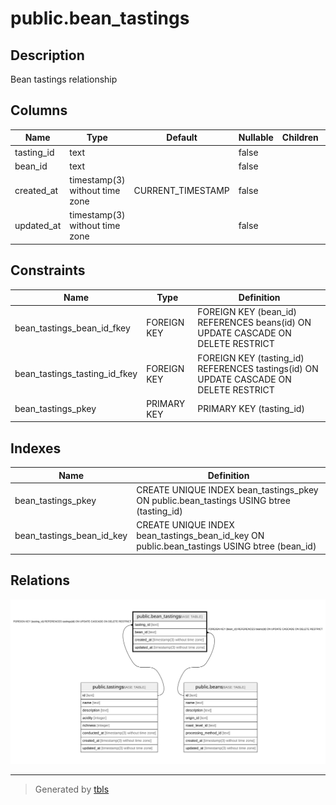 # public.bean_tastings

## Description

Bean tastings relationship

## Columns

| Name       | Type                           | Default           | Nullable | Children | Parents                               | Comment    |
| ---------- | ------------------------------ | ----------------- | -------- | -------- | ------------------------------------- | ---------- |
| tasting_id | text                           |                   | false    |          | [public.tastings](public.tastings.md) | Tasting ID |
| bean_id    | text                           |                   | false    |          | [public.beans](public.beans.md)       | Bean ID    |
| created_at | timestamp(3) without time zone | CURRENT_TIMESTAMP | false    |          |                                       |            |
| updated_at | timestamp(3) without time zone |                   | false    |          |                                       |            |

## Constraints

| Name                          | Type        | Definition                                                                            |
| ----------------------------- | ----------- | ------------------------------------------------------------------------------------- |
| bean_tastings_bean_id_fkey    | FOREIGN KEY | FOREIGN KEY (bean_id) REFERENCES beans(id) ON UPDATE CASCADE ON DELETE RESTRICT       |
| bean_tastings_tasting_id_fkey | FOREIGN KEY | FOREIGN KEY (tasting_id) REFERENCES tastings(id) ON UPDATE CASCADE ON DELETE RESTRICT |
| bean_tastings_pkey            | PRIMARY KEY | PRIMARY KEY (tasting_id)                                                              |

## Indexes

| Name                      | Definition                                                                                  |
| ------------------------- | ------------------------------------------------------------------------------------------- |
| bean_tastings_pkey        | CREATE UNIQUE INDEX bean_tastings_pkey ON public.bean_tastings USING btree (tasting_id)     |
| bean_tastings_bean_id_key | CREATE UNIQUE INDEX bean_tastings_bean_id_key ON public.bean_tastings USING btree (bean_id) |

## Relations

![er](public.bean_tastings.svg)

---

> Generated by [tbls](https://github.com/k1LoW/tbls)
